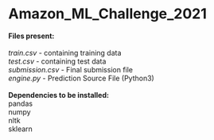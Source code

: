 # Amazon_ML_Challenge_2021 <br />
**Files present:** <br />
<br />
_train.csv_ - containing training data <br />
_test.csv_ - containing test data <br />
_submission.csv_ - Final submission file <br />
_engine.py_ - Prediction Source File (Python3) <br />
<br />
**Dependencies to be installed:** <br />
pandas <br />
numpy <br />
nltk <br />
sklearn <br />
